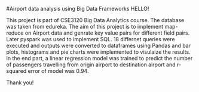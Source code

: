 #Airport data analysis using Big Data Frameworks
HELLO!

This project is part of CSE3120 Big Data Analytics course. The database was taken from edureka. The aim of this project is to implement map-reduce on Airport data and genrate key value pairs for different field pairs.
Later pyspark was used to implement SQL. 18 differnet queries were executed and outputs were converted to dataframes using Pandas and bar plots, histograms and pie charts were implemented to visulaize the results.
In the end part, a linear regression model was trained to predict the number of passengers travelling from origin airport to destination airport and  r-squared error of model was 0.94.

Thank you!
